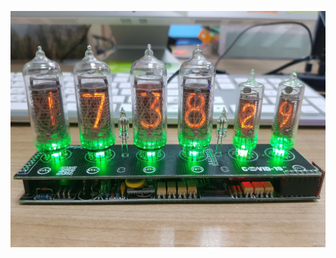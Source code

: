 ![PROJECT_PHOTO](https://github.com/adm503/images/blob/main/NixieClock/COVID%202019%20V2/1.jpg)<br>
